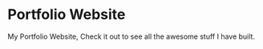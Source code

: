 # Portfolio Website

My Portfolio Website, Check it out to see all the awesome stuff I have built.

